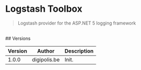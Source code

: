 # Logstash Toolbox

> Logstash provider for the ASP.NET 5 logging framework

<br>
## Versions

| Version | Author                                  | Description
| ------- | ----------------------------------------| ----------------------------------------------------
| 1.0.0   | digipolis.be                            | Init.